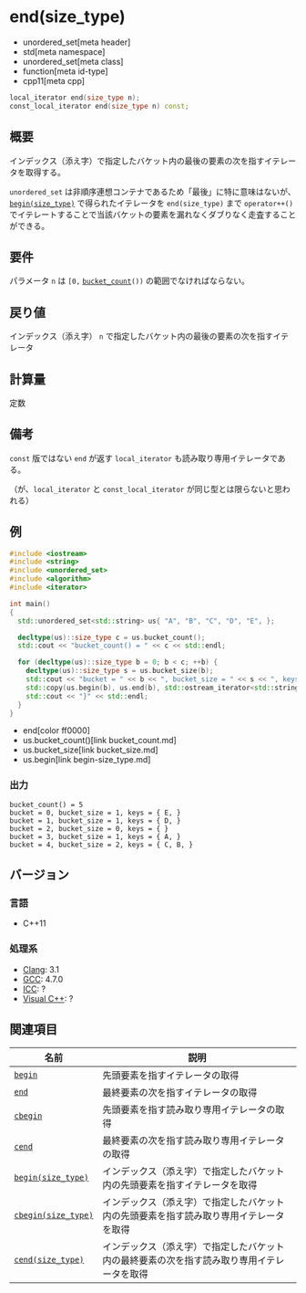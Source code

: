 # end(size_type)
* unordered_set[meta header]
* std[meta namespace]
* unordered_set[meta class]
* function[meta id-type]
* cpp11[meta cpp]

```cpp
local_iterator end(size_type n);
const_local_iterator end(size_type n) const;
```

## 概要
インデックス（添え字）で指定したバケット内の最後の要素の次を指すイテレータを取得する。

`unordered_set` は非順序連想コンテナであるため「最後」に特に意味はないが、[`begin(size_type)`](begin-size_type.md) で得られたイテレータを `end(size_type)` まで `operator++()` でイテレートすることで当該バケットの要素を漏れなくダブりなく走査することができる。


## 要件
パラメータ `n` は `[0,` [`bucket_count`](bucket_count.md)`())` の範囲でなければならない。


## 戻り値
インデックス（添え字） `n` で指定したバケット内の最後の要素の次を指すイテレータ


## 計算量
定数


## 備考
`const` 版ではない `end` が返す `local_iterator` も読み取り専用イテレータである。

（が、`local_iterator` と `const_local_iterator` が同じ型とは限らないと思われる）


## 例
```cpp example
#include <iostream>
#include <string>
#include <unordered_set>
#include <algorithm>
#include <iterator>

int main()
{
  std::unordered_set<std::string> us{ "A", "B", "C", "D", "E", };

  decltype(us)::size_type c = us.bucket_count();
  std::cout << "bucket_count() = " << c << std::endl;

  for (decltype(us)::size_type b = 0; b < c; ++b) {
    decltype(us)::size_type s = us.bucket_size(b);
    std::cout << "bucket = " << b << ", bucket_size = " << s << ", keys = { ";
    std::copy(us.begin(b), us.end(b), std::ostream_iterator<std::string>(std::cout, ", "));
    std::cout << "}" << std::endl;
  }
}
```
* end[color ff0000]
* us.bucket_count()[link bucket_count.md]
* us.bucket_size[link bucket_size.md]
* us.begin[link begin-size_type.md]

### 出力
```
bucket_count() = 5
bucket = 0, bucket_size = 1, keys = { E, }
bucket = 1, bucket_size = 1, keys = { D, }
bucket = 2, bucket_size = 0, keys = { }
bucket = 3, bucket_size = 1, keys = { A, }
bucket = 4, bucket_size = 2, keys = { C, B, }
```

## バージョン
### 言語
- C++11

### 処理系
- [Clang](/implementation.md#clang): 3.1
- [GCC](/implementation.md#gcc): 4.7.0
- [ICC](/implementation.md#icc): ?
- [Visual C++](/implementation.md#visual_cpp): ?

## 関連項目

| 名前 | 説明 |
|----------------------------------------------|--------------------------------|
| [`begin`](begin.md)                        | 先頭要素を指すイテレータの取得 |
| [`end`](end.md)                            | 最終要素の次を指すイテレータの取得 |
| [`cbegin`](cbegin.md)                      | 先頭要素を指す読み取り専用イテレータの取得 |
| [`cend`](cend.md)                          | 最終要素の次を指す読み取り専用イテレータの取得 |
| [`begin(size_type)`](begin-size_type.md)   | インデックス（添え字）で指定したバケット内の先頭要素を指すイテレータを取得 |
| [`cbegin(size_type)`](cbegin-size_type.md) | インデックス（添え字）で指定したバケット内の先頭要素を指す読み取り専用イテレータを取得 |
| [`cend(size_type)`](cend-size_type.md)     | インデックス（添え字）で指定したバケット内の最終要素の次を指す読み取り専用イテレータを取得 |

